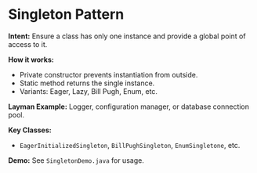 # Singleton Pattern

**Intent:** Ensure a class has only one instance and provide a global point of access to it.

**How it works:**
- Private constructor prevents instantiation from outside.
- Static method returns the single instance.
- Variants: Eager, Lazy, Bill Pugh, Enum, etc.

**Layman Example:** Logger, configuration manager, or database connection pool.

**Key Classes:**
- `EagerInitializedSingleton`, `BillPughSingleton`, `EnumSingletone`, etc.

**Demo:** See `SingletonDemo.java` for usage.
